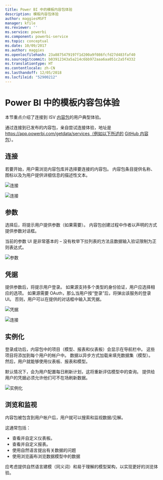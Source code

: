 ```yaml
---
title: Power BI 中的模板内容包体验
description: 模板内容包体验
author: maggiesMSFT
manager: kfile
ms.reviewer: ''
ms.service: powerbi
ms.component: powerbi-service
ms.topic: conceptual
ms.date: 10/09/2017
ms.author: maggies
ms.openlocfilehash: 23a8875479197f1d200a9f086fcfd27d483faf40
ms.sourcegitcommit: b03912343a5a214c6bb972aaa6aa051c2a5f4332
ms.translationtype: HT
ms.contentlocale: zh-CN
ms.lasthandoff: 12/05/2018
ms.locfileid: "52900212"
---
```

# <a name="template-content-pack-experiences-in-power-bi"></a>Power BI 中的模板内容包体验
本节重点介绍了连接到 ISV [内容包](service-connect-to-services.md)的用户典型体验。

通过连接到已发布的内容包，亲自尝试连接体验，地址是 https://app.powerbi.com/getdata/services（例如以下所述的 [GitHub 内容包](https://app.powerbi.com/getdata/services/github)）。

## <a name="connect"></a>连接
若要开始，用户需浏览内容包库并选择要连接的内容包。 内容包条目提供名称、图标以及为用户提供详细信息的描述性文本。

![连接](media/template-content-pack-experience/github_data.png)

![连接](media/template-content-pack-experience/github_connect.png)

## <a name="parameters"></a>参数
选择后，将提示用户提供参数（如果需要）。 内容包创建过程中作者以声明的方式提供参数对话框。

当前的参数 UI 是非常基本的 – 没有枚举下拉列表的方法且数据输入验证限制为正则表达式。

![参数](media/template-content-pack-experience/github_params.png)

## <a name="credentials"></a>凭据
提供参数后，将提示用户登录。  如果源支持多个类型的身份验证，用户应选择相应的选项。 如果源需要 OAuth，那么当用户按“登录”后，将弹出该服务的登录 UI。  否则，用户可以在提供的对话框中输入其凭据。

![凭据](media/template-content-pack-experience/github_login.png)

![连接](media/template-content-pack-experience/github_creds2.png)

## <a name="instantiation"></a>实例化
登录成功后，内容包中的项目（模型、报表和仪表板）会显示在导航栏中。  这些项目将添加到每个用户的帐户中。  数据以异步方式加载来填充数据集（模型）。  然后，用户就能够使用仪表板、报表和模型。

默认情况下，会为用户配置每日刷新计划，这将重新评估模型中的查询。  提供给用户的凭据必须允许他们可不在场刷新数据。

![实例化](media/template-content-pack-experience/github_dashboard.png)

## <a name="exploration-and-monitoring"></a>浏览和监视
内容包被包含到用户帐户后，用户就可以搜索和监视数据/见解。

这通常包括：

* 查看并自定义仪表板。
* 查看并自定义报表。
* 使用自然语言提出有关数据的问题
* 使用浏览画布浏览数据模型中的数据

应考虑提供自然语言建模（同义词）和易于理解的模型架构，以实现更好的浏览体验。

